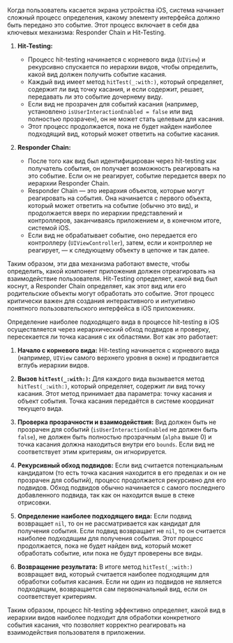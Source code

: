 Когда пользователь касается экрана устройства iOS, система начинает сложный процесс определения, какому элементу интерфейса должно быть передано это событие. Этот процесс включает в себя два ключевых механизма: Responder Chain и Hit-Testing.

1. **Hit-Testing:**
   - Процесс hit-testing начинается с корневого вида (`UIView`) и рекурсивно спускается по иерархии видов, чтобы определить, какой вид должен получить событие касания.
   - Каждый вид имеет метод `hitTest(_:with:)`, который определяет, содержит ли вид точку касания, и если содержит, решает, передавать ли это событие дочернему виду.
   - Если вид не прозрачен для событий касания (например, установлено `isUserInteractionEnabled = false` или вид полностью прозрачен), он не может стать целевым для касания.
   - Этот процесс продолжается, пока не будет найден наиболее подходящий вид, который может ответить на событие касания.

2. **Responder Chain:**
   - После того как вид был идентифицирован через hit-testing как получатель события, он получает возможность реагировать на это событие. Если он не реагирует, событие передается вверх по иерархии Responder Chain.
   - Responder Chain — это иерархия объектов, которые могут реагировать на события. Она начинается с первого объекта, который может ответить на событие (обычно это вид), и продолжается вверх по иерархии представлений и контроллеров, заканчиваясь приложением и, в конечном итоге, системой iOS.
   - Если вид не обрабатывает событие, оно передается его контроллеру (`UIViewController`), затем, если и контроллер не реагирует, — к следующему объекту в цепочке и так далее.

Таким образом, эти два механизма работают вместе, чтобы определить, какой компонент приложения должен отреагировать на взаимодействие пользователя. Hit-Testing определяет, какой вид был коснут, а Responder Chain определяет, как этот вид или его родительские объекты могут обработать это событие. Этот процесс критически важен для создания интерактивного и интуитивно понятного пользовательского интерфейса в iOS приложениях.

Определение наиболее подходящего вида в процессе hit-testing в iOS осуществляется через иерархический обход подвидов и проверку, пересекается ли точка касания с их областями. Вот как это работает:

1. **Начало с корневого вида:** Hit-testing начинается с корневого вида (например, `UIView` самого верхнего уровня в окне) и продвигается вглубь иерархии видов.

2. **Вызов `hitTest(_:with:)`:** Для каждого вида вызывается метод `hitTest(_:with:)`, который определяет, содержит ли вид точку касания. Этот метод принимает два параметра: точку касания и объект события. Точка касания передаётся в системе координат текущего вида.

3. **Проверка прозрачности и взаимодействия:** Вид должен быть не прозрачен для событий (`isUserInteractionEnabled` не должен быть `false`), не должен быть полностью прозрачным (`alpha` выше 0) и точка касания должна находиться внутри его `bounds`. Если вид не соответствует этим критериям, он игнорируется.

4. **Рекурсивный обход подвидов:** Если вид считается потенциальным кандидатом (то есть точка касания находится в его пределах и он не прозрачен для событий), процесс продолжается рекурсивно для его подвидов. Обход подвидов обычно начинается с самого последнего добавленного подвида, так как он находится выше в стеке отрисовки.

5. **Определение наиболее подходящего вида:** Если подвид возвращает `nil`, то он не рассматривается как кандидат для получения события. Если подвид возвращает не `nil`, то он считается наиболее подходящим для получения события. Этот процесс продолжается, пока не будет найден вид, который может обработать событие, или пока не будут проверены все виды.

6. **Возвращение результата:** В итоге метод `hitTest(_:with:)` возвращает вид, который считается наиболее подходящим для обработки события касания. Если ни один из подвидов не является подходящим, возвращается сам первоначальный вид, если он соответствует критериям.

Таким образом, процесс hit-testing эффективно определяет, какой вид в иерархии видов наиболее подходит для обработки конкретного события касания, что позволяет корректно реагировать на взаимодействия пользователя в приложении.